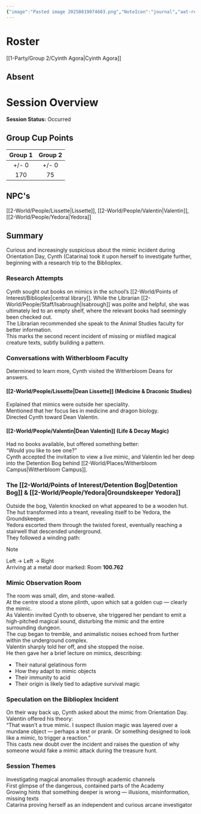 ```yaml
---
{"image":"Pasted image 20250819074603.png","NoteIcon":"journal","aat-render-enabled":true,"fc-category":["Async"],"fc-display-name":"The Mimic in the Dungeon","sessionstatus":"Occurred","type":"Session Journal","sessionDate":"2025-07-30","players":1,"OneLiner":"The Mimic in the Dungeon","timelines":["journal"],"tags":["journal","#Category/Journal"],"obsidianUIMode":"preview","sessionRoster":["[[1-Party/Group 2/Cyinth Agora.md|Cyinth Agora]]"],"sessionAbsent":null,"sessionNPC":["[[2-World/People/Lissette.md|Lissette]]","[[2-World/People/Valentin.md|Valentin]]","[[2-World/People/Yedora.md|Yedora]]"],"dg-publish":true,"dg-path":"Session Journals/2025-07-30 - Cat Async.md","permalink":"/session-journals/2025-07-30-cat-async/","dgPassFrontmatter":true,"updated":"2025-09-28T18:29:06.000+01:00"}
---
```



# Roster 



[[1-Party/Group 2/Cyinth Agora\|Cyinth Agora]]

## Absent



# Session Overview



**Session Status:** Occurred

## Group Cup Points

| Group 1 | Group 2 |
| :-----: | :-----: |
|  +/- 0  |  +/- 0  |
|   170   |   75    |

## NPC's



[[2-World/People/Lissette\|Lissette]], [[2-World/People/Valentin\|Valentin]], [[2-World/People/Yedora\|Yedora]]

## Summary

Curious and increasingly suspicious about the mimic incident during Orientation Day, Cynth (Catarina) took it upon herself to investigate further, beginning with a research trip to the Biblioplex.

### Research Attempts

Cynth sought out books on mimics in the school’s [[2-World/Points of Interest/Biblioplex\|central library]]. While the Librarian [[2-World/People/Staff/Isabrough\|Isabrough]] was polite and helpful, she was ultimately led to an empty shelf, where the relevant books had seemingly been checked out.  
The Librarian recommended she speak to the Animal Studies faculty for better information.  
This marks the second recent incident of missing or misfiled magical creature texts, subtly building a pattern.

### Conversations with Witherbloom Faculty

Determined to learn more, Cynth visited the Witherbloom Deans for answers.

#### [[2-World/People/Lissette\|Dean Lissette]] (Medicine & Draconic Studies)

Explained that mimics were outside her speciality.  
Mentioned that her focus lies in medicine and dragon biology.  
Directed Cynth toward Dean Valentin.

#### [[2-World/People/Valentin\|Dean Valentin]] (Life & Decay Magic)

Had no books available, but offered something better:  
“Would you like to see one?”  
Cynth accepted the invitation to view a live mimic, and Valentin led her deep into the Detention Bog behind [[2-World/Places/Witherbloom Campus\|Witherbloom Campus]].

### The [[2-World/Points of Interest/Detention Bog\|Detention Bog]] & [[2-World/People/Yedora\|Groundskeeper Yedora]]

Outside the bog, Valentin knocked on what appeared to be a wooden hut.  
The hut transformed into a treant, revealing itself to be Yedora, the Groundskeeper.  
Yedora escorted them through the twisted forest, eventually reaching a stairwell that descended underground.  
They followed a winding path:  

> [!NOTE]
> Left → Left → Right  
> Arriving at a metal door marked: Room **100.762**

### Mimic Observation Room

The room was small, dim, and stone-walled.  
At the centre stood a stone plinth, upon which sat a golden cup — clearly the mimic.  
As Valentin invited Cynth to observe, she triggered her pendant to emit a high-pitched magical sound, disturbing the mimic and the entire surrounding dungeon.  
The cup began to tremble, and animalistic noises echoed from further within the underground complex.  
Valentin sharply told her off, and she stopped the noise.  
He then gave her a brief lecture on mimics, describing:

* Their natural gelatinous form  
* How they adapt to mimic objects  
* Their immunity to acid  
* Their origin is likely tied to adaptive survival magic

### Speculation on the Biblioplex Incident

On their way back up, Cynth asked about the mimic from Orientation Day.  
Valentin offered his theory:  
“That wasn’t a true mimic. I suspect illusion magic was layered over a mundane object — perhaps a test or prank. Or something designed to look like a mimic, to trigger a reaction.”  
This casts new doubt over the incident and raises the question of why someone would fake a mimic attack during the treasure hunt.

### Session Themes

Investigating magical anomalies through academic channels  
First glimpse of the dangerous, contained parts of the Academy  
Growing hints that something deeper is wrong — illusions, misinformation, missing texts  
Catarina proving herself as an independent and curious arcane investigator